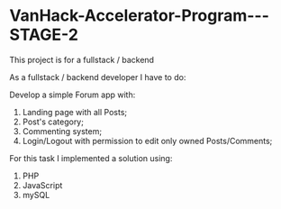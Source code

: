 # VanHack-Accelerator-Program---STAGE-2
This project is for a fullstack / backend

As a fullstack / backend developer I have to do:

Develop a simple Forum app with:

  1. Landing page with all Posts;
  2. Post's category;
  3. Commenting system;
  4. Login/Logout with permission to edit only owned Posts/Comments;

For this task I implemented a solution using:

  1. PHP
  2. JavaScript
  3. mySQL
  
